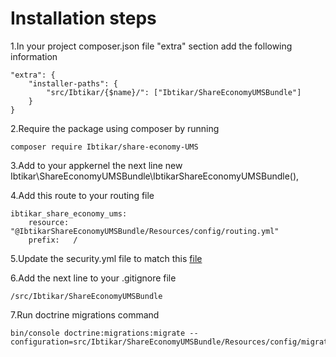 Installation steps
==================

1.In your project composer.json file "extra" section add the following information

    "extra": {
        "installer-paths": {
            "src/Ibtikar/{$name}/": ["Ibtikar/ShareEconomyUMSBundle"]
        }
    }

2.Require the package using composer by running

    composer require Ibtikar/share-economy-UMS

3.Add to your appkernel the next line
    new Ibtikar\ShareEconomyUMSBundle\IbtikarShareEconomyUMSBundle(),

4.Add this route to your routing file

    ibtikar_share_economy_ums:
        resource: "@IbtikarShareEconomyUMSBundle/Resources/config/routing.yml"
        prefix:   /


5.Update the security.yml file to match this [file](http://github.com/Ibtikar/share-economy-UMS/tree/master/Resources/doc/security.yml)

6.Add the next line to your .gitignore file

    /src/Ibtikar/ShareEconomyUMSBundle

7.Run doctrine migrations command

    bin/console doctrine:migrations:migrate --configuration=src/Ibtikar/ShareEconomyUMSBundle/Resources/config/migrations.yml